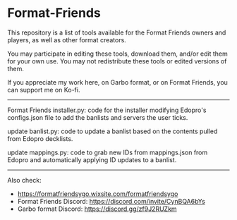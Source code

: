 # Format-Friends
This repository is a list of tools available for the Format Friends owners and players, as well as other format creators.

You may participate in editing these tools, download them, and/or edit them for your own use.
You may not redistribute these tools or edited versions of them.

If you appreciate my work here, on Garbo format, or on Format Friends, you can support me on Ko-fi.
_____
Format Friends installer.py:
code for the installer modifying Edopro's configs.json file to add the banlists and servers the user ticks.

update banlist.py:
code to update a banlist based on the contents pulled from Edopro decklists.

update mappings.py:
code to grab new IDs from mappings.json from Edopro and automatically applying ID updates to a banlist.
_____
Also check:
- https://formatfriendsygo.wixsite.com/formatfriendsygo
- Format Friends Discord: https://discord.com/invite/CynBQA6bYs
- Garbo format Discord: https://discord.gg/zf9J2RUZkm
